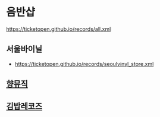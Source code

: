 # 음반샵
https://ticketopen.github.io/records/all.xml

## 서울바이닐
- https://ticketopen.github.io/records/seoulvinyl_store.xml

## [향뮤직](https://github.com/TicketOpen/hyangmusic)

## [김밥레코즈](https://github.com/TicketOpen/gimbabrecords)
